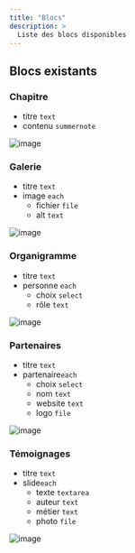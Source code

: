 ```yaml
---
title: "Blocs"
description: >
  Liste des blocs disponibles
---
```


## Blocs existants 

### Chapitre
* titre ```text```
* contenu ```summernote```

![image](https://user-images.githubusercontent.com/4457294/160695826-f30b32bf-3434-4bd6-9f1e-ba42de91fec1.png)


### Galerie
* titre ```text```
* image ```each```
  * fichier ```file```
  * alt ```text```

![image](https://user-images.githubusercontent.com/4457294/160696042-2ef6aa5d-3135-4c60-ab8b-c373743220cf.png)


### Organigramme
* titre ```text```
* personne ```each```
  * choix ```select```
  * rôle ```text```

![image](https://user-images.githubusercontent.com/4457294/160695968-2d180031-fee0-4cfa-bc4a-d5ce438fb6bb.png)


### Partenaires
* titre ```text```
* partenaire```each```
  * choix ```select```
  * nom ```text```
  * website ```text```
  * logo ```file```

![image](https://user-images.githubusercontent.com/4457294/160695991-7349a7ee-d4b1-4b34-b785-068cdbf2ed1d.png)


### Témoignages
* titre ```text```
* slide```each```
  * texte ```textarea```
  * auteur ```text```
  * métier ```text```
  * photo ```file```

![image](https://user-images.githubusercontent.com/4457294/160696175-820e9ed0-3ce7-4a9b-bdca-44fb432812f9.png)
